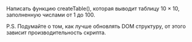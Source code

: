 Написать функцию createTable(), которая выводит таблицу 10 × 10, заполненную числами от 1 до 100.

P.S. Подумайте о том, как лучше обновлять DOM структуру, от этого зависит производительность скрипта.

